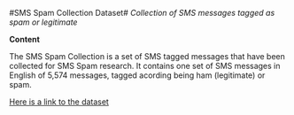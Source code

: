 #SMS Spam Collection Dataset#
*Collection of SMS messages tagged as spam or legitimate*


**Content**

The SMS Spam Collection is a set of SMS tagged messages that have been collected for SMS Spam research. It contains one set of SMS messages in English of 5,574 messages, tagged acording being ham (legitimate) or spam.

[Here is a link to the dataset](https://www.kaggle.com/uciml/sms-spam-collection-dataset)
